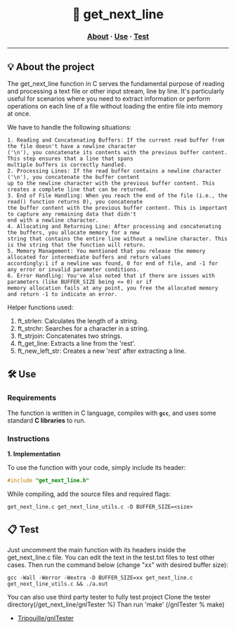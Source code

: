 <h1 align="center">
	📖 get_next_line  
</h1>

<h3 align="center">
	<a href="#%EF%B8%8F-about">About</a>
	<span> · </span>
	<a href="#%EF%B8%8F-use">Use</a>
	<span> · </span>
	<a href="#-test">Test</a>
</h3>

---

## 💡 About the project

The get_next_line function in C serves the fundamental purpose of reading and processing a text file or other input stream, line by line. It's particularly useful for scenarios where you need to extract information or perform operations on each line of a file without loading the entire file into memory at once.

We have to handle the following situations:

    1. Reading and Concatenating Buffers: If the current read buffer from the file doesn't have a newline character
    ('\n'), you concatenate its contents with the previous buffer content. This step ensures that a line that spans
    multiple buffers is correctly handled.
    2. Processing Lines: If the read buffer contains a newline character ('\n'), you concatenate the buffer content
    up to the newline character with the previous buffer content. This creates a complete line that can be returned.
    3. End of File Handling: When you reach the end of the file (i.e., the read() function returns 0), you concatenate
    the buffer content with the previous buffer content. This is important to capture any remaining data that didn't
    end with a newline character.
    4. Allocating and Returning Line: After processing and concatenating the buffers, you allocate memory for a new
    string that contains the entire line without a newline character. This is the string that the function will return.
    5. Memory Management: You mentioned that you release the memory allocated for intermediate buffers and return values
    accordingly:1 if a newline was found, 0 for end of file, and -1 for any error or invalid parameter conditions.
    6. Error Handling: You've also noted that if there are issues with parameters (like BUFFER_SIZE being <= 0) or if
    memory allocation fails at any point, you free the allocated memory and return -1 to indicate an error.

Helper functions used:

1. ft_strlen: Calculates the length of a string.
2. ft_strchr: Searches for a character in a string.
3. ft_strjoin: Concatenates two strings.
4. ft_get_line: Extracts a line from the 'rest'.
5. ft_new_left_str: Creates a new 'rest' after extracting a line.

## 🛠️ Use

### Requirements

The function is written in C language, compiles with **`gcc`**, and uses some standard **C libraries** to run.

### Instructions

**1. Implementation**

To use the function with your code, simply include its header:

```C
#include "get_next_line.h"
```

While compiling, add the source files and required flags:

```shell
get_next_line.c get_next_line_utils.c -D BUFFER_SIZE=<size>
```

## 📋 Test

Just uncomment the main function with its headers inside the get_next_line.c file.
You can edit the text in the test.txt files to test other cases.
Then run the command below (change "xx" with desired buffer size):

```shell
gcc -Wall -Werror -Wextra -D BUFFER_SIZE=xx get_next_line.c get_next_line_utils.c && ./a.out
```

You can also use third party tester to fully test project
Clone the tester directory(/get_next_line/gnlTester %)
Than run 'make' (/gnlTester % make)

* [Tripouille/gnlTester](https://github.com/Tripouille/gnlTester)
